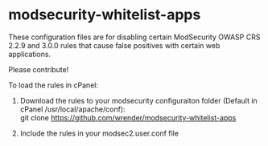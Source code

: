# modsecurity-whitelist-apps

These configuration files are for disabling certain ModSecurity OWASP CRS 2.2.9 and  3.0.0 rules that cause false positives with certain web applications.

Please contribute!

To load the rules in cPanel:

1. Download the rules to your modsecurity configuraiton folder (Default in cPanel /usr/local/apache/conf):<br> 
git clone https://github.com/wrender/modsecurity-whitelist-apps

2. Include the rules in your modsec2.user.conf file

